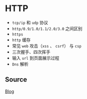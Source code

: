 # HTTP


- `tcp/ip` 和 `udp` 协议
- `http/0.9/1.0/1.1/2.0/3.0` 之间区别
- `https`
- `http` 缓存
- 常见 `web` 攻击（`xss` 、 `csrf`） 与 `csp`
- 三次握手、四次挥手
- 输入 `url` 到页面展示过程
- `Dns` 解析


## Source

[Blog](https://blog.poetries.top/browser-working-principle/)
